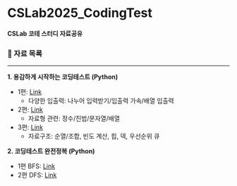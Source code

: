 # CSLab2025_CodingTest
**CSLab 코테 스터디 자료공유**

### 📰 자료 목록
---
**1. 용감하게 시작하는 코딩테스트 (Python)**
   - 1편: [Link](https://covenant.tistory.com/141)
     - 다양한 입출력: 나누어 입력받기/입출력 가속/배열 입출력
   - 2편: [Link](https://covenant.tistory.com/142)
     - 자료형 관련: 정수/진법/문자열/배열
   - 3편: [Link](https://covenant.tistory.com/143)
     - 자료구조: 순열/조합, 빈도 계산, 힙, 덱, 우선순위 큐

**2. 코딩테스트 완전정복 (Python)**
   - 1편 BFS: [Link](https://velog.io/@sihoon_cho/Python%EC%BD%94%EB%94%A9%ED%85%8C%EC%8A%A4%ED%8A%B8-%EC%BD%94%EB%94%A9%ED%85%8C%EC%8A%A4%ED%8A%B8-%EC%99%84%EC%A0%84%EC%A0%95%EB%B3%B5-BFS-%EB%84%88%EB%B9%84%EC%9A%B0%EC%84%A0%ED%83%90%EC%83%89)
   - 2편 DFS: [Link](https://velog.io/@sihoon_cho/Python%EC%BD%94%EB%94%A9%ED%85%8C%EC%8A%A4%ED%8A%B8-%EC%BD%94%EB%94%A9%ED%85%8C%EC%8A%A4%ED%8A%B8-%EC%99%84%EC%A0%84%EC%A0%95%EB%B3%B5-DFS-%EA%B9%8A%EC%9D%B4%EC%9A%B0%EC%84%A0%ED%83%90%EC%83%89)
